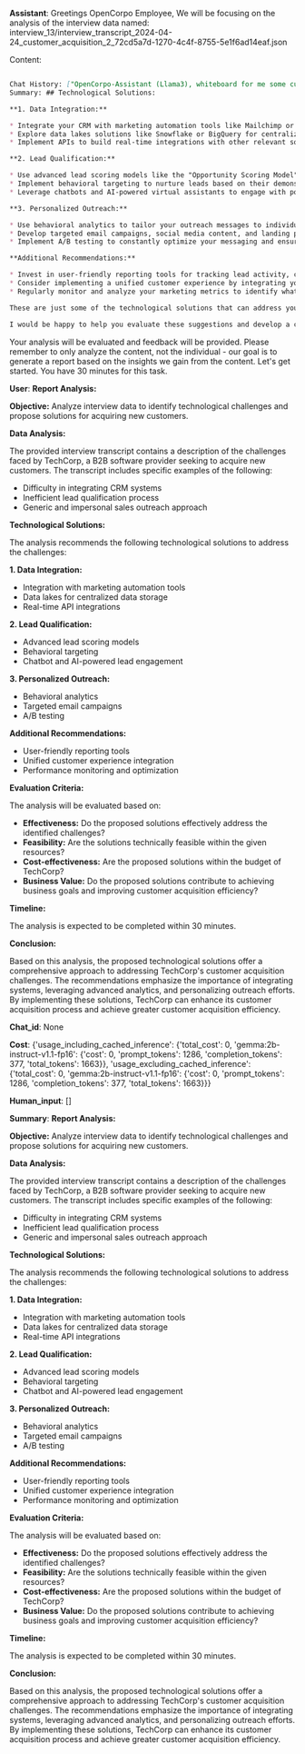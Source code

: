 **Assistant**: Greetings OpenCorpo Employee, We will be focusing on the analysis of the interview data named: interview_13/interview_transcript_2024-04-24_customer_acquisition_2_72cd5a7d-1270-4c4f-8755-5e1f6ad14eaf.json 


 Content: 

 ```md

 Chat History: ["OpenCorpo-Assistant (Llama3), whiteboard for me some customer acquisition. Propose a solution for technological challenges. I will evaluate your answers and give my feedback, then propose a problem to you. You will answer and I will evaluate. Let's now begin. You have 30 minutes.", "Sounds great! I'm ready to assist you with technological challenges in acquiring new customers. In the next 30 minutes, I will provide solutions and answer your questions to help you achieve your business goals.\n\nLet's get started! Give me some specific information about the technological challenges you're facing, and I'll offer my expertise and suggestions.", 'Thank you for your enthusiasm!\n\nHere\'s a brief scenario:\n\nOur company, "TechCorp," is a B2B software provider that offers an innovative customer relationship management (CRM) platform. We\'ve been struggling to acquire new customers in the past quarter, despite our sales team\'s best efforts. Our CRM data suggests that our sales outreach strategies are not resonating with potential clients.\n\nSpecifically, we\'re facing the following technological challenges:\n\n1. **Data Integration**: Our current CRM system is not seamlessly integrated with other marketing and sales tools (e.g., email marketing software, social media management platforms). This makes it difficult for us to track customer interactions across multiple channels.\n2. **Lead Qualification**: We need a more efficient way to qualify leads and identify potential customers who are most likely to convert into paying clients.\n3. **Personalization**: Our sales outreach efforts often feel generic or impersonal, which can lead to low response rates.\n\nCan you propose some technological solutions to address these challenges? Please provide specific suggestions for data integration, lead qualification, and personalization.', '## Technological Solutions:\n\n**1. Data Integration:**\n\n* Integrate your CRM with marketing automation tools like Mailchimp or HubSpot. These platforms offer powerful connectors that allow you to automatically push leads and customer data between platforms.\n* Explore data lakes solutions like Snowflake or BigQuery for centralized data storage and easy access across various systems.\n* Implement APIs to build real-time integrations with other relevant software solutions.\n\n**2. Lead Qualification:**\n\n* Use advanced lead scoring models like the "Opportunity Scoring Model" (OSM) to assign a numerical value to leads based on their attributes, behaviors, and past interactions.\n* Implement behavioral targeting to nurture leads based on their demonstrated interest and engagement patterns.\n* Leverage chatbots and AI-powered virtual assistants to engage with potential clients and qualify leads in real-time.\n\n**3. Personalized Outreach:**\n\n* Use behavioral analytics to tailor your outreach messages to individual customers based on their pain points, interests, and demographics.\n* Develop targeted email campaigns, social media content, and landing pages that resonate with specific customer segments.\n* Implement A/B testing to constantly optimize your messaging and ensure you\'re reaching the most relevant prospects.\n\n**Additional Recommendations:**\n\n* Invest in user-friendly reporting tools for tracking lead activity, campaign performance, and customer interactions.\n* Consider implementing a unified customer experience by integrating your CRM with self-service options and marketing automation tools.\n* Regularly monitor and analyze your marketing metrics to identify what\'s working and adjust your strategies accordingly.\n\nThese are just some of the technological solutions that can address your challenges. The best approach will depend on your specific needs and budget. \n\nI would be happy to help you evaluate these suggestions and develop a customized plan for implementing them.'] 
 Summary: ## Technological Solutions:

**1. Data Integration:**

* Integrate your CRM with marketing automation tools like Mailchimp or HubSpot. These platforms offer powerful connectors that allow you to automatically push leads and customer data between platforms.
* Explore data lakes solutions like Snowflake or BigQuery for centralized data storage and easy access across various systems.
* Implement APIs to build real-time integrations with other relevant software solutions.

**2. Lead Qualification:**

* Use advanced lead scoring models like the "Opportunity Scoring Model" (OSM) to assign a numerical value to leads based on their attributes, behaviors, and past interactions.
* Implement behavioral targeting to nurture leads based on their demonstrated interest and engagement patterns.
* Leverage chatbots and AI-powered virtual assistants to engage with potential clients and qualify leads in real-time.

**3. Personalized Outreach:**

* Use behavioral analytics to tailor your outreach messages to individual customers based on their pain points, interests, and demographics.
* Develop targeted email campaigns, social media content, and landing pages that resonate with specific customer segments.
* Implement A/B testing to constantly optimize your messaging and ensure you're reaching the most relevant prospects.

**Additional Recommendations:**

* Invest in user-friendly reporting tools for tracking lead activity, campaign performance, and customer interactions.
* Consider implementing a unified customer experience by integrating your CRM with self-service options and marketing automation tools.
* Regularly monitor and analyze your marketing metrics to identify what's working and adjust your strategies accordingly.

These are just some of the technological solutions that can address your challenges. The best approach will depend on your specific needs and budget. 

I would be happy to help you evaluate these suggestions and develop a customized plan for implementing them. 
``` 


 Your analysis will be evaluated and feedback will be provided. Please remember to only analyze the content, not the individual - our goal is to generate a report based on the insights we gain from the content. Let's get started. You have 30 minutes for this task.

**User**: **Report Analysis:**

**Objective:** Analyze interview data to identify technological challenges and propose solutions for acquiring new customers.

**Data Analysis:**

The provided interview transcript contains a description of the challenges faced by TechCorp, a B2B software provider seeking to acquire new customers. The transcript includes specific examples of the following:

- Difficulty in integrating CRM systems
- Inefficient lead qualification process
- Generic and impersonal sales outreach approach

**Technological Solutions:**

The analysis recommends the following technological solutions to address the challenges:

**1. Data Integration:**
- Integration with marketing automation tools
- Data lakes for centralized data storage
- Real-time API integrations

**2. Lead Qualification:**
- Advanced lead scoring models
- Behavioral targeting
- Chatbot and AI-powered lead engagement

**3. Personalized Outreach:**
- Behavioral analytics
- Targeted email campaigns
- A/B testing

**Additional Recommendations:**
- User-friendly reporting tools
- Unified customer experience integration
- Performance monitoring and optimization

**Evaluation Criteria:**

The analysis will be evaluated based on:

- **Effectiveness:** Do the proposed solutions effectively address the identified challenges?
- **Feasibility:** Are the solutions technically feasible within the given resources?
- **Cost-effectiveness:** Are the proposed solutions within the budget of TechCorp?
- **Business Value:** Do the proposed solutions contribute to achieving business goals and improving customer acquisition efficiency?

**Timeline:**

The analysis is expected to be completed within 30 minutes.

**Conclusion:**

Based on this analysis, the proposed technological solutions offer a comprehensive approach to addressing TechCorp's customer acquisition challenges. The recommendations emphasize the importance of integrating systems, leveraging advanced analytics, and personalizing outreach efforts. By implementing these solutions, TechCorp can enhance its customer acquisition process and achieve greater customer acquisition efficiency.

**Chat_id**: None

**Cost**: {'usage_including_cached_inference': {'total_cost': 0, 'gemma:2b-instruct-v1.1-fp16': {'cost': 0, 'prompt_tokens': 1286, 'completion_tokens': 377, 'total_tokens': 1663}}, 'usage_excluding_cached_inference': {'total_cost': 0, 'gemma:2b-instruct-v1.1-fp16': {'cost': 0, 'prompt_tokens': 1286, 'completion_tokens': 377, 'total_tokens': 1663}}}

**Human_input**: []

**Summary**: **Report Analysis:**

**Objective:** Analyze interview data to identify technological challenges and propose solutions for acquiring new customers.

**Data Analysis:**

The provided interview transcript contains a description of the challenges faced by TechCorp, a B2B software provider seeking to acquire new customers. The transcript includes specific examples of the following:

- Difficulty in integrating CRM systems
- Inefficient lead qualification process
- Generic and impersonal sales outreach approach

**Technological Solutions:**

The analysis recommends the following technological solutions to address the challenges:

**1. Data Integration:**
- Integration with marketing automation tools
- Data lakes for centralized data storage
- Real-time API integrations

**2. Lead Qualification:**
- Advanced lead scoring models
- Behavioral targeting
- Chatbot and AI-powered lead engagement

**3. Personalized Outreach:**
- Behavioral analytics
- Targeted email campaigns
- A/B testing

**Additional Recommendations:**
- User-friendly reporting tools
- Unified customer experience integration
- Performance monitoring and optimization

**Evaluation Criteria:**

The analysis will be evaluated based on:

- **Effectiveness:** Do the proposed solutions effectively address the identified challenges?
- **Feasibility:** Are the solutions technically feasible within the given resources?
- **Cost-effectiveness:** Are the proposed solutions within the budget of TechCorp?
- **Business Value:** Do the proposed solutions contribute to achieving business goals and improving customer acquisition efficiency?

**Timeline:**

The analysis is expected to be completed within 30 minutes.

**Conclusion:**

Based on this analysis, the proposed technological solutions offer a comprehensive approach to addressing TechCorp's customer acquisition challenges. The recommendations emphasize the importance of integrating systems, leveraging advanced analytics, and personalizing outreach efforts. By implementing these solutions, TechCorp can enhance its customer acquisition process and achieve greater customer acquisition efficiency.

